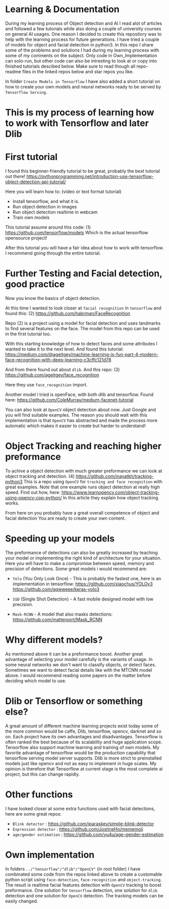 # Learning & Documentation
During my learning process of Object detection and AI I read alot of articles and followed a few tutorials while also doing a couple of university courses on general AI usages. One reason I decided to create this repository was to help with the learning process for future generations. I have tried a couple of models for object and facial detection in python3. In this repo I share some of the problems and solutions I had during my learning process with some of my comments on the subject.
Only code in Own_Implementation can solo-run, but other code can also be intresting to look at or copy into finished tutorials descibed below.
Make sure to read though all repo-readme files in the linked repos below and star repos you like.

In folder `Create Models in Tensorflow` I have also added a short tutorial on how to create your own models and neural networks ready to be served by `Tensorflow Serving`.

# This is my process of learning how to work with Tensorflow and later Dlib

# First tutorial
I found this beginner-friendly tutorial to be great, probably the best tutorial out there!
https://pythonprogramming.net/introduction-use-tensorflow-object-detection-api-tutorial/

Here you will learn how to: (video or text format tutorial)
* Install tensorflow, and what it is.
* Run object detection in images
* Run object detection realtime in webcam
* Train own models

This tutorial assume around this code: (1)
https://github.com/tensorflow/models
Which is the actual tensorflow opensource project!

After this tutorial you will have a fair idea about how to work with tensorflow. I recommend going through the entire tutorial.

# Further Testing and Facial detection, good practice
Now you know the basics of object detection.

At this time I wanted to look closer at `facial recognition` in `tensorflow` and found this: (2)
https://github.com/habrman/FaceRecognition

Repo (2) is a project using a model for facial detection and uses landmarks to find several features on the face.
The model from this repo can be used in the first tutorial too.

With this starting knowledge of how to detect faces and some attributes I wanted to take it to the next level.
And found this tutorial:
https://medium.com/@ageitgey/machine-learning-is-fun-part-4-modern-face-recognition-with-deep-learning-c3cffc121d78

And from there found out about `dlib`. And this repo: (3)
https://github.com/ageitgey/face_recognition

Here they use `face_recognition` import.

Another model i tried is openFace, with both dlib and tensorflow. Found here:
https://github.com/ColeMurray/medium-facenet-tutorial

You can also look at `OpenCV` object detection about now. Just Google and you will find suitable examples. The reason you should wait with this implementation is that `OpenCV` has abstracted and made the process more automatic which makes it easier to create but harder to understand!

# Object Tracking and reaching higher preformance

To achive a object detection with much greater preformance we can look at object tracking and detection. (4)
https://github.com/inayatkh/tracking-python3
This is a repo using `OpenCV` for `tracking and face recognition` with great examples. Note that one example runs
object detection at really high speed. Find out how, here:
https://www.learnopencv.com/object-tracking-using-opencv-cpp-python/
In this article they explain how object tracking works.

From here on you probably have a great overall competence of object and facial detection
You are ready to create your own content.

# Speeding up your models
The preformance of detections can also be greatly increased by teaching your model or implementing the right kind of architecture for your situation. Here you will have to make a compromise between speed, memory and precision of detections. Some great models i would recommend are:

* `Yolo` (You Only Look Once) - This is probably the fastest one, here is an implementation in tensorflow:
https://github.com/xiaochus/YOLOv3
https://github.com/qqwweee/keras-yolo3

* `SSD` (Single Shot Detection) - A fast mobile designed model with low precision.

* `Mask-RCNN` - A model that also masks detections:
https://github.com/matterport/Mask_RCNN

# Why different models?
As mentioned above it can be a preformance boost. Another great advantage of selecting your model carefully is the variants of usage. In some neural networks we don't want to classify objects, or detect faces. Sometimes we want to detect facial details like with the MTCNN model above. I would recommend reading some papers on the matter before deciding which model to use.

# Dlib or Tensorflow or something else?
A great amount of different machine learning projects exist today some of the more common would be caffe, Dlib, tensorflow, opencv, darknet and so on. Each project have its own advantages and disadvantages. Tensorflow is often ranked the best because of its scalability and huge application scope. Tensorflow also support machine learning and training of own models. My favorite advantage of tensorflow would be the production capability that tensorflow serving model server supports. Dlib is more strict to preinstalled models just like opencv and not as easy to implement in huge scales. My opinion is therefore that Tensorflow at current stage is the most complete ai project, but this can change rapidly.

# Other functions
I have looked closer at some extra functions used with facial detections, here are some great repos:
* `Blink detector` : https://github.com/iparaskev/simple-blink-detector
* `Expression detector` : https://github.com/JostineHo/mememoji
* `age/gender estimation` : https://github.com/yu4u/age-gender-estimation

# Own implementation
In folders `../"tensorflow"/"dlib"/"OpenCV"` (in root folder) I have combinated some code from the repos linked above to create a customable python script using `face-detection`, `face-recognition` and `object-tracking`. The result is realtime facial features detection with `OpenCV` tracking to boost preformance. One solution for `tensorflow` detection, one solution for `dlib` detection and one solution for `OpenCV` detection. The tracking models can be easily changed.
